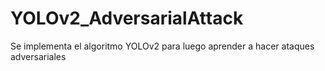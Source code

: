 # YOLOv2_AdversarialAttack
Se implementa el algoritmo YOLOv2 para luego aprender a hacer ataques adversariales
